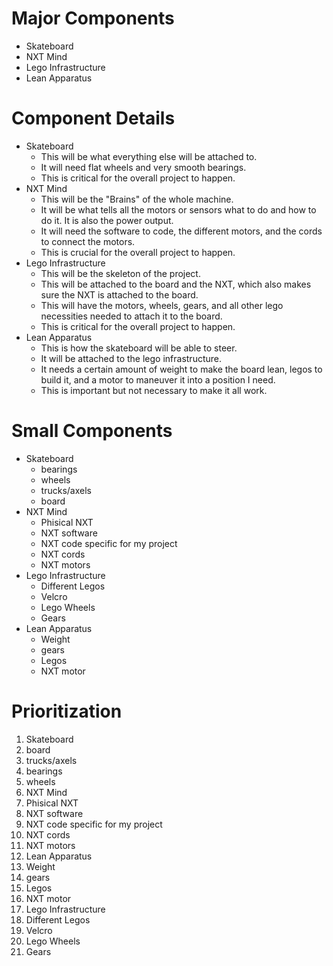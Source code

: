 # Major Components
- Skateboard
- NXT Mind
- Lego Infrastructure
- Lean Apparatus

# Component Details
- Skateboard
  - This will be what everything else will be attached to.
  - It will need flat wheels and very smooth bearings.
  - This is critical for the overall project to happen.
- NXT Mind
  - This will be the "Brains" of the whole machine.
  - It will be what tells all the motors or sensors what to do and how to do it. It is also the power output.
  - It will need the software to code, the different motors, and the cords to connect the motors.
  - This is crucial for the overall project to happen.
- Lego Infrastructure 
  - This will be the skeleton of the project. 
  - This will be attached to the board and the NXT, which also makes sure the NXT is attached to the board. 
  - This will have the motors, wheels, gears, and all other lego necessities needed to attach it to the board. 
  - This is critical for the overall project to happen.
- Lean Apparatus
  - This is how the skateboard will be able to steer.
  - It will be attached to the lego infrastructure.
  - It needs a certain amount of weight to make the board lean, legos to build it, and a motor to maneuver it into a position I need.
  - This is important but not necessary to make it all work.

# Small Components
- Skateboard
  - bearings
  - wheels
  - trucks/axels
  - board
- NXT Mind
  - Phisical NXT
  - NXT software
  - NXT code specific for my project
  - NXT cords
  - NXT motors
- Lego Infrastructure 
  - Different Legos
  - Velcro
  - Lego Wheels 
  - Gears
- Lean Apparatus
  - Weight
  - gears
  - Legos
  - NXT motor

# Prioritization
1. Skateboard
  1. board
  1. trucks/axels
  1. bearings
  1. wheels
1. NXT Mind
  1. Phisical NXT
  1. NXT software
  1. NXT code specific for my project
  1. NXT cords
  1. NXT motors
1. Lean Apparatus
  1. Weight
  1. gears
  1. Legos
  1. NXT motor
1. Lego Infrastructure 
  1. Different Legos
  1. Velcro
  1. Lego Wheels 
  1. Gears
